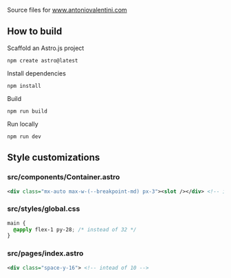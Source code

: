 Source files for www.antoniovalentini.com

## How to build

Scaffold an Astro.js project
```
npm create astro@latest
```

Install dependencies
```
npm install
```

Build
```
npm run build
```

Run locally
```
npm run dev
```

## Style customizations

### src/components/Container.astro
```xml
<div class="mx-auto max-w-(--breakpoint-md) px-3"><slot /></div> <!-- intead of breakpoint-sm -->
```

### src/styles/global.css

```css
main {
  @apply flex-1 py-28; /* instead of 32 */
}
```

### src/pages/index.astro

```xml
<div class="space-y-16"> <!-- intead of 10 -->
```
